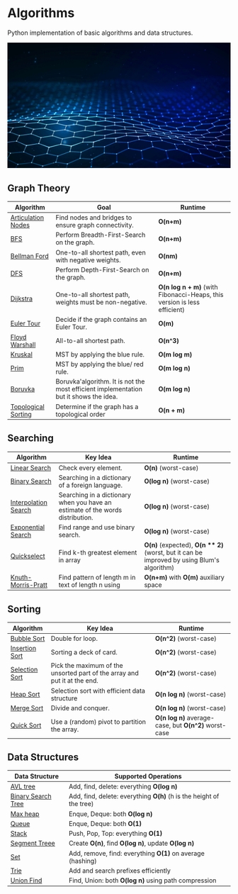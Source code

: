 # Algorithms

Python implementation of basic algorithms and data structures. 

![Alt text](/wallpaper.jpg?raw=true "Title")


## Graph Theory

Algorithm  | Goal | Runtime
------------- | ------------- | -------------
[Articulation Nodes](/graphs/connectivity.py)  | Find nodes and bridges to ensure graph connectivity. | **O(n+m)**
[BFS](/graphs/bfs.py)  | Perform Breadth-First-Search on the graph. | **O(n+m)**
[Bellman Ford](/graphs/bellman_ford.py)  | One-to-all shortest path, even with negative weights. | **O(nm)**
[DFS](/graphs/dfs.py)  | Perform Depth-First-Search on the graph. | **O(n+m)**
[Dijkstra](/graphs/dijkstra.py)  | One-to-all shortest path, weights must be non-negative. | **O(n log n + m)** (with Fibonacci-Heaps, this version is less efficient)
[Euler Tour](/graphs/euler.py)  | Decide if the graph contains an Euler Tour. | **O(m)** 
[Floyd Warshall](/graphs/floyd_warshall.py)  | All-to-all shortest path. | **O(n^3)** 
[Kruskal](/graphs/kruskal.py)  | MST by applying the blue rule. | **O(m log m)** 
[Prim](/graphs/prim.py)  | MST by applying the blue/ red rule. | **O(m log n)**
[Boruvka](/graphs/boruvka.py)  | Boruvka'algorithm. It is not the most efficient implementation but it shows the idea. | **O(m log n)**
[Topological Sorting](/graphs/topo_sort.py)  | Determine if the graph has a topological order | **O(n + m)**

## Searching

Algorithm  | Key Idea | Runtime
------------- | ------------- | -------------
[Linear Search](/searching/linear_search.py)  | Check every element. | **O(n)** (worst-case)
[Binary Search](/searching/binary_search.py)  | Searching in a dictionary of a foreign language. | **O(log n)** (worst-case)
[Interpolation Search](/searching/interpolation_search.py)  | Searching in a dictionary when you have an estimate of the words distribution. | **O(log n)** (worst-case)
[Exponential Search](/searching/exponential_search.py)  | Find range and use binary search. | **O(log n)** (worst-case)
[Quickselect](/searching/quick_select.py) | Find k-th greatest element in array | **O(n)** (expected), **O(n ** 2)** (worst, but it can be improved by using Blum's algorithm)
[Knuth-Morris-Pratt](/searching/pattern_matching.py) | Find pattern of length m in text of length n using | **O(n+m)** with **O(m)** auxiliary space
## Sorting

Algorithm  | Key Idea | Runtime
------------- | ------------- | -------------
[Bubble Sort](/sorting/bubble_sort.py)  | Double for loop. | **O(n^2)** (worst-case)
[Insertion Sort](/sorting/insertion_sort.py)  | Sorting a deck of card. | **O(n^2)** (worst-case)
[Selection Sort](/sorting/selection_sort.py)  | Pick the maximum of the unsorted part of the array and put it at the end. | **O(n^2)** (worst-case)
[Heap Sort](/sorting/heap_sort.py)  | Selection sort with efficient data structure | **O(n log n)** (worst-case)
[Merge Sort](/sorting/merge_sort.py)  | Divide and conquer. | **O(n log n)** (worst-case)
[Quick Sort](/sorting/quick_sort.py)  | Use a (random) pivot to partition the array. | **O(n log n)** average-case, but **O(n^2)** worst-case

## Data Structures

Data Structure  | Supported Operations 
------------- | -------------
[AVL tree](/data_structures/avl_tree.py) | Add, find, delete: everything **O(log n)**
[Binary Search Tree](/data_structures/binary_search_tree.py)  | Add, find, delete: everything **O(h)** (h is the height of the tree)
[Max heap](/data_structures/max_heap.py)  | Enque, Deque: both **O(log n)**
[Queue](/data_structures/queue.py)  | Enque, Deque: both **O(1)** 
[Stack](/data_structures/stack.py)  | Push, Pop, Top: everything **O(1)**
[Segment Treee](/data_structures/segment_tree.py) | Create **O(n)**, find **O(log n)**, update **O(log n)**
[Set](/data_structures/set.py)  | Add, remove, find: everything **O(1)** on average (hashing)
[Trie](/data_structures/trie.py)  | Add and search prefixes efficiently | Find **O(k)**
[Union Find](/data_structures/union_find.py)  | Find, Union: both **O(log n)** using path compression 
